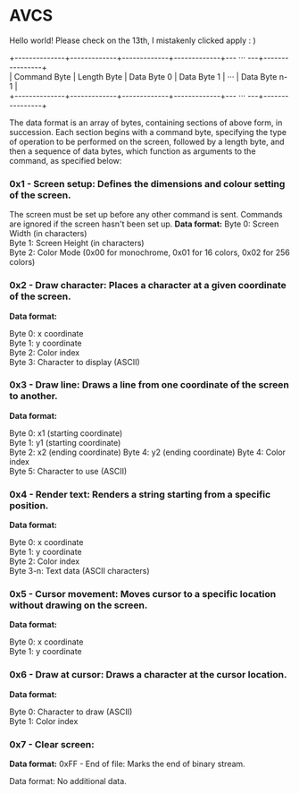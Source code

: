 
# AVCS

Hello world!
Please check on the 13th, I mistakenly clicked apply : )


+--------------+-------------+-------------+-------------+--- ··· ---+----------------+     
| Command Byte | Length Byte | Data Byte 0 | Data Byte 1 |    ···    |  Data Byte n-1 |     
+--------------+-------------+-------------+-------------+--- ··· ---+----------------+


The data format is an array of bytes, containing sections of above form, in succession. Each section begins with a command byte, specifying the type of operation to be performed on the screen, followed by a length byte, and then a sequence of data bytes, which function as arguments to the command, as specified below:

### 0x1 - Screen setup: Defines the dimensions and colour setting of the screen.
The screen must be set up before any other command is sent. Commands are ignored if the screen hasn't been set up.
**Data format:**
Byte 0: Screen Width (in characters)    
Byte 1: Screen Height (in characters)    
Byte 2: Color Mode (0x00 for monochrome, 0x01 for 16 colors, 0x02 for 256 colors)    

### 0x2 - Draw character: Places a character at a given coordinate of the screen.
**Data format:**

Byte 0: x coordinate    
Byte 1: y coordinate    
Byte 2: Color index    
Byte 3: Character to display (ASCII)

### 0x3 - Draw line: Draws a line from one coordinate of the screen to another.
**Data format:**

Byte 0: x1 (starting coordinate)    
Byte 1: y1 (starting coordinate)    
Byte 2: x2 (ending coordinate) Byte 4: y2 (ending coordinate)
Byte 4: Color index    
Byte 5: Character to use (ASCII)    

### 0x4 - Render text: Renders a string starting from a specific position.
**Data format:**

Byte 0: x coordinate    
Byte 1: y coordinate    
Byte 2: Color index    
Byte 3-n: Text data (ASCII characters)

### 0x5 - Cursor movement: Moves cursor to a specific location without drawing on the screen.
**Data format:**

Byte 0: x coordinate    
Byte 1: y coordinate    

### 0x6 - Draw at cursor: Draws a character at the cursor location.
**Data format:**

Byte 0: Character to draw (ASCII)     
Byte 1: Color index

### 0x7 - Clear screen:
**Data format:**
0xFF - End of file: Marks the end of binary stream.

Data format: No additional data.
